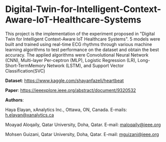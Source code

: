 # Digital-Twin-for-Intelligent-Context-Aware-IoT-Healthcare-Systems

This project is the implementation of the experiment proposed in "Digital Twin for Intelligent Context-Aware IoT Healthcare Systems". 5 models were  built  and  trained  using  real-time  ECG  rhythms  through various machine learning algorithms to test performance on the dataset  and  obtain  the  best  accuracy.  The  applied  algorithms were Convolutional Neural Network (CNN), Multi-layer Per-ceptron  (MLP),  Logistic  Regression  (LR),  Long-Short-TermMemory Network (LSTM), and Support Vector Classification(SVC)



**Dataset**: https://www.kaggle.com/shayanfazeli/heartbeat

**Paper**: https://ieeexplore.ieee.org/abstract/document/9320532

**Authors**:

Haya Elayan, xAnalytics Inc., Ottawa, ON, Canada. E-mails: h.elayan@xanalytics.ca

Moayad Aloqaily, Qatar University, Doha, Qatar. E-mail: maloqaily@ieee.org

Mohsen Guizani, Qatar University, Doha, Qatar. E-mail: mguizani@ieee.org
